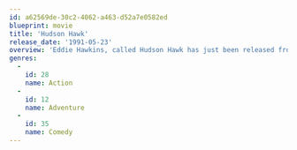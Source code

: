 ```yaml
---
id: a62569de-30c2-4062-a463-d52a7e0582ed
blueprint: movie
title: 'Hudson Hawk'
release_date: '1991-05-23'
overview: 'Eddie Hawkins, called Hudson Hawk has just been released from ten years of prison and is planning to spend the rest of his life honestly. But then the crazy Mayflower couple blackmail him to steal some of the works of Leonardo da Vinci. If he refuses, they threaten to kill his friend Tommy.'
genres:
  -
    id: 28
    name: Action
  -
    id: 12
    name: Adventure
  -
    id: 35
    name: Comedy
---
```

